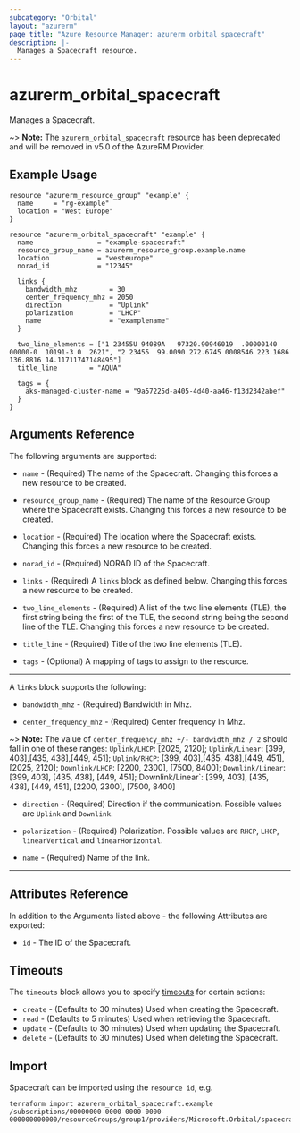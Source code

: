 ```yaml
---
subcategory: "Orbital"
layout: "azurerm"
page_title: "Azure Resource Manager: azurerm_orbital_spacecraft"
description: |-
  Manages a Spacecraft resource.
---
```


# azurerm_orbital_spacecraft

Manages a Spacecraft.

~> **Note:** The `azurerm_orbital_spacecraft` resource has been deprecated and will be removed in v5.0 of the AzureRM Provider.

## Example Usage

```hcl
resource "azurerm_resource_group" "example" {
  name     = "rg-example"
  location = "West Europe"
}

resource "azurerm_orbital_spacecraft" "example" {
  name                = "example-spacecraft"
  resource_group_name = azurerm_resource_group.example.name
  location            = "westeurope"
  norad_id            = "12345"

  links {
    bandwidth_mhz        = 30
    center_frequency_mhz = 2050
    direction            = "Uplink"
    polarization         = "LHCP"
    name                 = "examplename"
  }

  two_line_elements = ["1 23455U 94089A   97320.90946019  .00000140  00000-0  10191-3 0  2621", "2 23455  99.0090 272.6745 0008546 223.1686 136.8816 14.11711747148495"]
  title_line        = "AQUA"

  tags = {
    aks-managed-cluster-name = "9a57225d-a405-4d40-aa46-f13d2342abef"
  }
}
```

## Arguments Reference

The following arguments are supported:

* `name` - (Required) The name of the Spacecraft. Changing this forces a new resource to be created. 

* `resource_group_name` - (Required) The name of the Resource Group where the Spacecraft exists. Changing this forces a new resource to be created.

* `location` - (Required) The location where the Spacecraft exists. Changing this forces a new resource to be created.

* `norad_id` - (Required) NORAD ID of the Spacecraft.

* `links` - (Required) A `links` block as defined below. Changing this forces a new resource to be created.

* `two_line_elements` - (Required) A list of the two line elements (TLE), the first string being the first of the TLE, the second string being the second line of the TLE. Changing this forces a new resource to be created.

* `title_line` - (Required) Title of the two line elements (TLE).

* `tags` - (Optional) A mapping of tags to assign to the resource.

---

A `links` block supports the following:

* `bandwidth_mhz` - (Required) Bandwidth in Mhz.

* `center_frequency_mhz` - (Required) Center frequency in Mhz.

~> **Note:** The value of `center_frequency_mhz +/- bandwidth_mhz / 2` should fall in one of these ranges: `Uplink/LHCP`: [2025, 2120]; `Uplink/Linear`: [399, 403],[435, 438],[449, 451]; `Uplink/RHCP`: [399, 403],[435, 438],[449, 451],[2025, 2120]; `Downlink/LHCP`: [2200, 2300], [7500, 8400]; `Downlink/Linear`: [399, 403], [435, 438], [449, 451]; Downlink/Linear`: [399, 403], [435, 438], [449, 451], [2200, 2300], [7500, 8400]

* `direction` - (Required) Direction if the communication. Possible values are `Uplink` and `Downlink`.

* `polarization` - (Required) Polarization. Possible values are `RHCP`, `LHCP`, `linearVertical` and `linearHorizontal`.

* `name` - (Required) Name of the link.

---

## Attributes Reference

In addition to the Arguments listed above - the following Attributes are exported:

* `id` - The ID of the Spacecraft.

## Timeouts

The `timeouts` block allows you to specify [timeouts](https://www.terraform.io/docs/configuration/resources.html#timeouts) for certain actions:

* `create` - (Defaults to 30 minutes) Used when creating the Spacecraft.
* `read` - (Defaults to 5 minutes) Used when retrieving the Spacecraft.
* `update` - (Defaults to 30 minutes) Used when updating the Spacecraft.
* `delete` - (Defaults to 30 minutes) Used when deleting the Spacecraft.

## Import

Spacecraft can be imported using the `resource id`, e.g.

```shell
terraform import azurerm_orbital_spacecraft.example /subscriptions/00000000-0000-0000-0000-000000000000/resourceGroups/group1/providers/Microsoft.Orbital/spacecrafts/spacecraft1
```
